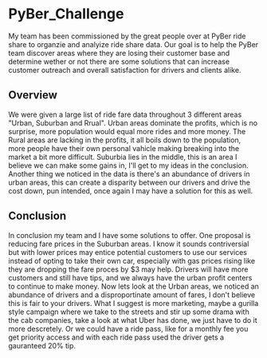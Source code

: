 # PyBer_Challenge
    
   My team has been commissioned by the great people over at PyBer ride share to organzie and analyize ride share data. Our goal is to help the PyBer team discover areas where they are losing their customer base and determine wether or not there are some solutions that can increase customer outreach and overall satisfaction for drivers and clients alike.

## Overview ##
  
  We were given a large list of ride fare data throughout 3 different areas "Urban, Suburban and Rrual". Urban areas dominate the profits, which is no surprise, more population would equal more rides and more money. The Rural areas are lacking in the profits, it all boils down to the population, more people have their own personal vahicle making breaking into the market a bit more difficult. Suburbia lies in the middle, this is an area I believe we can make some gains in, I'll get to my ideas in the conclusion. Another thing we noticed in the data is there's an abundance of drivers in urban areas, this can create a disparity between our drivers and drive the cost down, pun intended, once again I may have a solution for this as well.
    
    
## Conclusion ##
   
   In conclusion my team and I have some solutions to offer. One proposal is reducing fare prices in the Suburban areas. I know it sounds contriversial but with lower prices may entice potential customers to use our services instead of opting to take their own car, especially with gas prices rising like they are dropping the fare proces by $3 may help. Drivers will have more customers and still have tips, and we always have the urban profit centers to continue to make money. Now lets look at the Urban areas, we noticed an abundance of drivers and a disproportinate amount of fares, I don't believe this is fair to your drivers. What I suggest is more marketing, maybe a gurilla style campaign where we take to the streets and stir up some drama with the cab companies, take a look at what Uber has done, we just have to do it more descretely. Or we could have a ride pass, like for a monthly fee you get priority access and with each ride pass used the driver gets a gauranteed 20% tip.   
